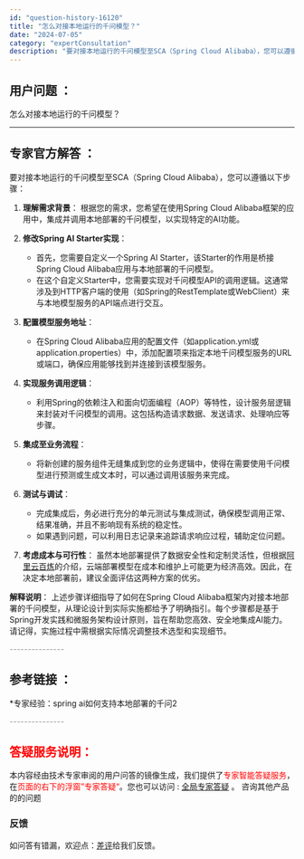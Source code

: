 ```yaml
---
id: "question-history-16120"
title: "怎么对接本地运行的千问模型？"
date: "2024-07-05"
category: "expertConsultation"
description: "要对接本地运行的千问模型至SCA（Spring Cloud Alibaba），您可以遵循以下步骤：1. **理解需求背景**：   根据您的需求，您希望在使用Spring Cloud Alibaba框架的应用中，集成并调用本地部署的千问模型，以实现特定的AI功能。2. **修改Spring AI S"
---
```


## 用户问题 ： 
 怎么对接本地运行的千问模型？  

---------------
## 专家官方解答 ：

要对接本地运行的千问模型至SCA（Spring Cloud Alibaba），您可以遵循以下步骤：

1. **理解需求背景**：
   根据您的需求，您希望在使用Spring Cloud Alibaba框架的应用中，集成并调用本地部署的千问模型，以实现特定的AI功能。

2. **修改Spring AI Starter实现**：
   - 首先，您需要自定义一个Spring AI Starter，该Starter的作用是桥接Spring Cloud Alibaba应用与本地部署的千问模型。
   - 在这个自定义Starter中，您需要实现对千问模型API的调用逻辑。这通常涉及到HTTP客户端的使用（如Spring的RestTemplate或WebClient）来与本地模型服务的API端点进行交互。

3. **配置模型服务地址**：
   - 在Spring Cloud Alibaba应用的配置文件（如application.yml或application.properties）中，添加配置项来指定本地千问模型服务的URL或端口，确保应用能够找到并连接到该模型服务。

4. **实现服务调用逻辑**：
   - 利用Spring的依赖注入和面向切面编程（AOP）等特性，设计服务层逻辑来封装对千问模型的调用。这包括构造请求数据、发送请求、处理响应等步骤。

5. **集成至业务流程**：
   - 将新创建的服务组件无缝集成到您的业务逻辑中，使得在需要使用千问模型进行预测或生成文本时，可以通过调用该服务来完成。

6. **测试与调试**：
   - 完成集成后，务必进行充分的单元测试与集成测试，确保模型调用正常、结果准确，并且不影响现有系统的稳定性。
   - 如果遇到问题，可以利用日志记录来追踪请求响应过程，辅助定位问题。

7. **考虑成本与可行性**：
   虽然本地部署提供了数据安全性和定制灵活性，但根据[阿里云百炼](https://www.aliyun.com/product/bailian)的介绍，云端部署模型在成本和维护上可能更为经济高效。因此，在决定本地部署前，建议全面评估这两种方案的优劣。

**解释说明**：
上述步骤详细指导了如何在Spring Cloud Alibaba框架内对接本地部署的千问模型，从理论设计到实际实施都给予了明确指引。每个步骤都是基于Spring开发实践和微服务架构设计原则，旨在帮助您高效、安全地集成AI能力。请记得，实施过程中需根据实际情况调整技术选型和实现细节。


<font color="#949494">---------------</font> 


## 参考链接 ：

*专家经验：spring ai如何支持本地部署的千问2 


 <font color="#949494">---------------</font> 
 


## <font color="#FF0000">答疑服务说明：</font> 

本内容经由技术专家审阅的用户问答的镜像生成，我们提供了<font color="#FF0000">专家智能答疑服务</font>，在<font color="#FF0000">页面的右下的浮窗”专家答疑“</font>。您也可以访问 : [全局专家答疑](https://answer.opensource.alibaba.com/docs/intro) 。 咨询其他产品的的问题

### 反馈
如问答有错漏，欢迎点：[差评](https://ai.nacos.io/user/feedbackByEnhancerGradePOJOID?enhancerGradePOJOId=16142)给我们反馈。
